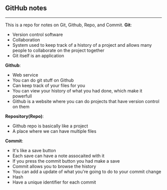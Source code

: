 ## GitHub notes
---
This is a repo for notes on Git, Github, Repo, and Commit.
 **Git**:
* Version control software
* Collaboration
* System used to keep track of a history of a project and allows many people  to collaborate  on the project together
* Git itself is an application

**Github**:
* Web service
* You can do git stuff on Github
* Can keep track of your files for you
* You can view your history of what you had done, which make it powerfull
* Github is a website where you can do projects that have version control on them

**Repository(Repo)**:
* Github repo is basically like a project
* A place where we can have multiple files

**Commit**:
* It's like a save button
* Each save can have a note assocaited with it
* If you press the commit button you had make a save
* Commit allows you to browse the history
* You can add a update of what you're going to do to your commit change
* Hash
* Have a unique identifier for each commit
